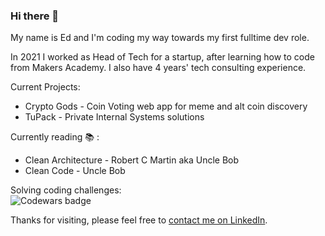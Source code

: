 ### Hi there 👋

My name is Ed and I'm coding my way towards my first fulltime dev role.

In 2021 I worked as Head of Tech for a startup, after learning how to code from Makers Academy. I also have 4 years' tech consulting experience.

Current Projects: 
* Crypto Gods - Coin Voting web app for meme and alt coin discovery
* TuPack - Private Internal Systems solutions

Currently reading 📚 :
* Clean Architecture - Robert C Martin aka Uncle Bob
* Clean Code - Uncle Bob

Solving coding challenges:  
![Codewars badge](https://www.codewars.com/users/eds-101/badges/large)

Thanks for visiting, please feel free to [contact me on LinkedIn](https://www.linkedin.com/in/edeman-george-3aaa1387/).
